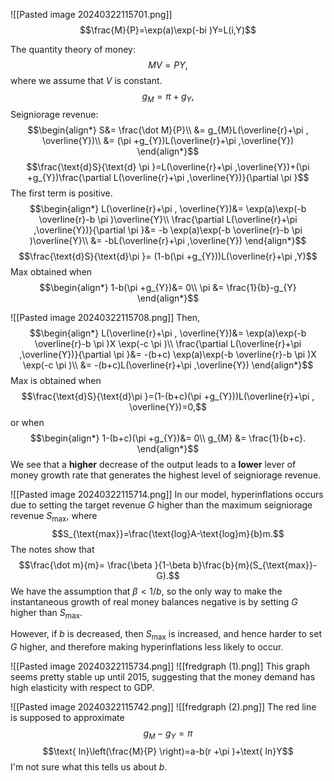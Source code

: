 ![[Pasted image 20240322115701.png]]
$$\frac{M}{P}=\exp(a)\exp(-bi )Y=L(i,Y)$$

The quantity theory of money:
$$MV=PY,$$
where we assume that $V$ is constant.
$$g_{M}=\pi +g_{Y},$$
Seigniorage revenue:
$$\begin{align*}
S&=  \frac{\dot M}{P}\\
&= g_{M}L(\overline{r}+\pi , \overline{Y})\\
&= (\pi +g_{Y})L(\overline{r}+\pi ,\overline{Y})
\end{align*}$$
$$\frac{\text{d}S}{\text{d} \pi }=L(\overline{r}+\pi ,\overline{Y})+(\pi +g_{Y})\frac{\partial L(\overline{r}+\pi ,\overline{Y})}{\partial \pi }$$
The first term is positive.
$$\begin{align*}
L(\overline{r}+\pi , \overline{Y})&= \exp(a)\exp(-b \overline{r}-b \pi )\overline{Y}\\
\frac{\partial L(\overline{r}+\pi ,\overline{Y})}{\partial \pi }&= -b \exp(a)\exp(-b \overline{r}-b \pi )\overline{Y}\\
&= -bL(\overline{r}+\pi ,\overline{Y})
\end{align*}$$
$$\frac{\text{d}S}{\text{d}\pi }= (1-b(\pi +g_{Y}))L(\overline{r}+\pi ,Y)$$
Max obtained when
$$\begin{align*}
1-b(\pi +g_{Y})&= 0\\
\pi &= \frac{1}{b}-g_{Y}
\end{align*}$$



![[Pasted image 20240322115708.png]]
Then,
$$\begin{align*}
L(\overline{r}+\pi , \overline{Y})&= \exp(a)\exp(-b \overline{r}-b \pi )X \exp(-c \pi )\\
\frac{\partial L(\overline{r}+\pi ,\overline{Y})}{\partial \pi }&= -(b+c) \exp(a)\exp(-b \overline{r}-b \pi )X \exp(-c \pi )\\
&= -(b+c)L(\overline{r}+\pi ,\overline{Y})
\end{align*}$$
Max is obtained when
$$\frac{\text{d}S}{\text{d}\pi }=(1-(b+c)(\pi +g_{Y}))L(\overline{r}+\pi , \overline{Y})=0,$$
or when 
$$\begin{align*}
1-(b+c)(\pi +g_{Y})&= 0\\
g_{M} &= \frac{1}{b+c}.
\end{align*}$$
We see that a **higher** decrease of the output leads to a **lower** lever of money growth rate that generates the highest level of seigniorage revenue.

![[Pasted image 20240322115714.png]]
In our model, hyperinflations occurs due to setting the target revenue $G$ higher than the maximum seigniorage revenue $S_{\text{max}}$, where 
$$S_{\text{max}}=\frac{\text{log}A-\text{log}m}{b}m.$$
The notes show that 
$$\frac{\dot m}{m}= \frac{\beta }{1-\beta b}\frac{b}{m}(S_{\text{max}}-G).$$
We have the assumption that $\beta < 1/b$, so the only way to make the instantaneous growth of real money balances negative is by setting $G$ higher than $S_{\text{max}}$.

However, if $b$ is decreased, then $S_{\text{max}}$ is increased, and hence harder to set $G$ higher, and therefore making hyperinflations less likely to occur.


![[Pasted image 20240322115734.png]]
![[fredgraph (1).png]]
This graph seems pretty stable up until 2015, suggesting that the money demand has high elasticity with respect to GDP.

![[Pasted image 20240322115742.png]]
![[fredgraph (2).png]]
The red line is supposed to approximate
$$g_{M}-g_{Y}=\pi $$
$$\text{ ln}\left(\frac{M}{P} \right)=a-b(r +\pi )+\text{ ln}Y$$
I'm not sure what this tells us about $b$.